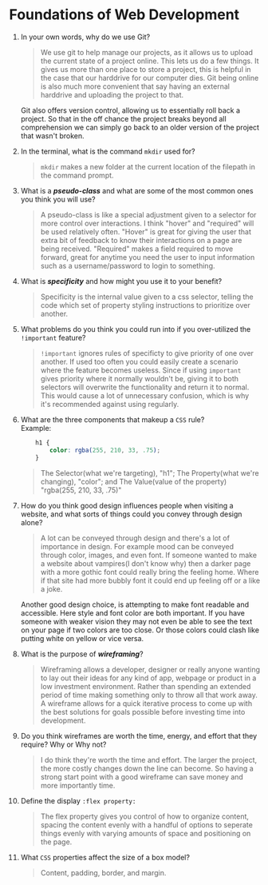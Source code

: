 # Foundations of Web Development
01. In your own words, why do we use Git?
    > We use git to help manage our projects, as it allows us to upload the current state of a project online. This lets us do a few things. It gives us more than one place to store a project, this is helpful in the case that our harddrive for our computer dies. Git being online is also much more convenient that say having an external harddrive and uploading the project to that. 
    
    Git also offers version control, allowing us to essentially roll back a project. So that in the off chance the project breaks beyond all comprehension we can simply go back to an older version of the project that wasn't broken.

02. In the terminal, what is the command `mkdir` used for?
    > `mkdir` makes a new folder at the current location of the filepath in the command prompt.

03. What is a ***pseudo-class*** and what are some of the most common ones you think you will use?
    > A pseudo-class is like a special adjustment given to a selector for more control over interactions. I think "hover" and "required" will be used relatively often. "Hover" is great for giving the user that extra bit of feedback to know their interactions on a page are being received. "Required" makes a field required to move forward, great for anytime you need the user to input information such as a username/password to login to something.

04. What is ***specificity*** and how might you use it to your benefit?
    > Specificity is the internal value given to a css selector, telling the code which set of property styling instructions to prioritize over another.

05. What problems do you think you could run into if you over-utilized the `!important` feature?
    >  `!important` ignores rules of specificty to give priority of one over another. If used too often you could easily create a scenario where the feature becomes useless. Since if using `important` gives priority where it normally wouldn't be, giving it to both selectors will overwrite the functionality and return it to normal. This would cause a lot of unnecessary confusion, which is why it's recommended against using regularly.

06. What are the three components that makeup a `CSS` rule? <br> Example:

    ```css
        h1 {
            color: rgba(255, 210, 33, .75);
        }
    ```

    > The Selector(what we're targeting), "h1"; The Property(what we're changing), "color"; and The Value(value of the property) "rgba(255, 210, 33, .75)"

07. How do you think good design influences people when visiting a website, and what sorts of things could you convey through design alone?
    > A lot can be conveyed through design and there's a lot of importance in design. For example mood can be conveyed through color, images, and even font. If someone wanted to make a website about vampires(I don't know why) then a darker page with a more gothic font could really bring the feeling home. Where if that site had more bubbly font it could end up feeling off or a like a joke.

    Another good design choice, is attempting to make font readable and accessible. Here style and font color are both important. If you have someone with weaker vision they may not even be able to see the text on your page if two colors are too close. Or those colors could clash like putting white on yellow or vice versa.

08. What is the purpose of ***wireframing***?
    > Wireframing allows a developer, designer or really anyone wanting to lay out their ideas for any kind of app, webpage or product in a low investment environment. Rather than spending an extended period of time making something only to throw all that work away. A wireframe allows for a quick iterative process to come up with the best solutions for goals possible before investing time into development.

09. Do you think wireframes are worth the time, energy, and effort that they require? Why or Why not?
    > I do think they're worth the time and effort. The larger the project, the more costly changes down the line can become. So having a strong start point with a good wireframe can save money and more importantly time.

10. Define the display `:flex property:`
    > The flex property gives you control of how to organize content, spacing the content evenly with a handful of options to seperate things evenly with varying amounts of space and positioning on the page.

11. What `CSS` properties affect the size of a box model?
    > Content, padding, border, and margin.
